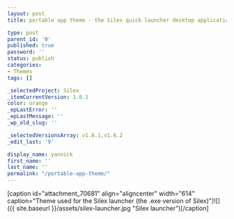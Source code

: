 ```yaml
---
layout: post
title: portable app theme - the Silex quick launcher desktop application (mac and windows)

type: post
parent_id: '0'
published: true
password: ''
status: publish
categories:
- Themes
tags: []

_selectedProject: Silex
_itemCurrentVersion: 1.0.1
color: orange
_epLastError: ''
_epLastMessage: ''
_wp_old_slug: ''

_selectedVersionsArray: v1.6.1,v1.6.2
_edit_last: '9'

display_name: yannick
first_name: ''
last_name: ''
permalink: "/portable-app-theme/"
---
```








[caption id="attachment_70681" align="aligncenter" width="614" caption="Theme used for the Silex launcher (the .exe version of Silex)"]![]({{ site.baseurl }}/assets/silex-launcher.jpg "Silex launcher")[/caption]